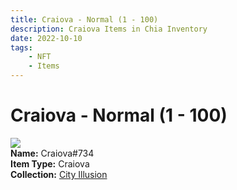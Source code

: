 ```yaml
---
title: Craiova - Normal (1 - 100)
description: Craiova Items in Chia Inventory
date: 2022-10-10
tags:
    - NFT
    - Items
---
```


# Craiova - Normal (1 - 100)
<div class="item_thumbnail">
<img loading="lazy" src="https://p6jtra3hbgn3w6wsaopyajgvdh7qpymdbsnnetdggtotxgw6gpfq.arweave.net/f5M4g2cJm7t60gOfgCTVGf8H4YMMmtJMZjTdO5reM8s"><br/>
<div><strong>Name:</strong> Craiova#734</div>
<div><strong>Item Type:</strong> Craiova</div>
<div><strong>Collection:</strong> <a href="https://www.spacescan.io/xch/nft/collection/col1lend2dcn558km4wcwta4xnkfv3xpcmlp9kyt0m909emvfxechlyqdl5ndg">City Illusion</a></div>
</div>

